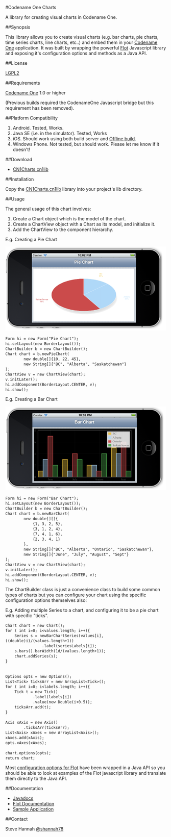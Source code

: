 #Codename One Charts

A library for creating visual charts in Codename One.

##Synopsis

This library allows you to create visual charts (e.g. bar charts, pie charts, time series charts, line charts, etc..) and embed them
in your [Codename One](http://www.codenameone.com/) application.  It was built by wrapping the powerful [Flot](http://www.flotcharts.org/) Javascript library
and exposing it's configuration options and methods as a Java API.

##License

[LGPL2](http://www.gnu.org/licenses/lgpl-2.1.html)

##Requirements

[Codename One](http://www.codenameone.com/) 1.0 or higher

(Previous builds required the CodenameOne Javascript bridge but this requirement has been removed).

##Platform Compatibility

1. Android.  Tested, Works.
2. Java SE (i.e. in the simulator).  Tested, Works
3. iOS. Should work using both build server and  [Offline build](http://sjhannah.com/blog/?p=228).
4. Windows Phone.  Not tested, but should work.  Please let me know if it doesn't!

##Download

* [CN1Charts.cn1lib](https://github.com/shannah/CN1-Charts/raw/master/dist/CN1Charts.cn1lib)

##Installation

Copy the [CN1Charts.cn1lib](https://github.com/shannah/CN1-Charts/raw/master/dist/CN1Charts.cn1lib) library into your project's lib directory.


##Usage

The general usage of this chart involves:

1. Create a Chart object which is the model of the chart.
2. Create a ChartView object with a Chart as its model, and initialize it.
3. Add the ChartView to the component hierarchy.

E.g. Creating a Pie Chart

![Pie Chart](https://github.com/shannah/CN1-Charts/raw/master/screenshots/piechart.png)

    Form hi = new Form("Pie Chart");
    hi.setLayout(new BorderLayout());
    ChartBuilder b = new ChartBuilder();
    Chart chart = b.newPieChart(
            new double[]{10, 22, 45},
            new String[]{"BC", "Alberta", "Saskatchewan"}
    );
    ChartView v = new ChartView(chart);
    v.initLater();
    hi.addComponent(BorderLayout.CENTER, v);
    hi.show();

E.g. Creating a Bar Chart

![Bar Chart](https://github.com/shannah/CN1-Charts/raw/master/screenshots/multibarchart.png)

    Form hi = new Form("Bar Chart");
    hi.setLayout(new BorderLayout());
    ChartBuilder b = new ChartBuilder();
    Chart chart = b.newBarChart(
            new double[][]{
                {1, 3, 2, 5},
                {3, 1, 2, 4},
                {7, 4, 1, 6},
                {2, 3, 4, 1}
            }, 
            new String[]{"BC", "Alberta", "Ontario", "Saskatchewan"},
            new String[]{"June", "July", "August", "Sept"}
    );
    ChartView v = new ChartView(chart);
    v.initLater();
    hi.addComponent(BorderLayout.CENTER, v);
    hi.show();

The ChartBuilder class is just a convenience class to build some common types of charts but
you can configure your chart using the specific configuration options themselves also:

E.g. Adding multiple Series to a chart, and configuring it to be a pie chart 
with specific "ticks".

    Chart chart = new Chart();
    for ( int i=0; i<values.length; i++){
        Series s = newBarChartSeries(values[i], ((double)i)/(values.length+1))
                    .label(seriesLabels[i]);
        s.bars().barWidth(1d/(values.length+1));
        chart.addSeries(s);
    }


    Options opts = new Options();
    List<Tick> ticksArr = new ArrayList<Tick>();
    for ( int i=0; i<labels.length; i++){
        Tick t = new Tick()
                .label(labels[i])
                .value(new Double(i+0.5));
        ticksArr.add(t);
    }

    Axis xAxis = new Axis()
            .ticksArr(ticksArr);
    List<Axis> xAxes = new ArrayList<Axis>();
    xAxes.add(xAxis);
    opts.xAxes(xAxes);

    chart.options(opts);
    return chart;

Most [configuration options for Flot](https://github.com/flot/flot/blob/master/API.md) have been wrapped in a Java API so you should be able
to look at examples of the Flot javascript library and translate them directly to the Java API.

##Documentation

* [Javadocs](https://rawgithub.com/shannah/CN1-Charts/master/dist/javadoc/index.html)
* [Flot Documentation](https://github.com/flot/flot/blob/master/API.md)
* [Sample Application](https://github.com/shannah/CN1-Charts-Sample-App)

##Contact

Steve Hannah [@shannah78](http://www.twitter.com/shannah78)
